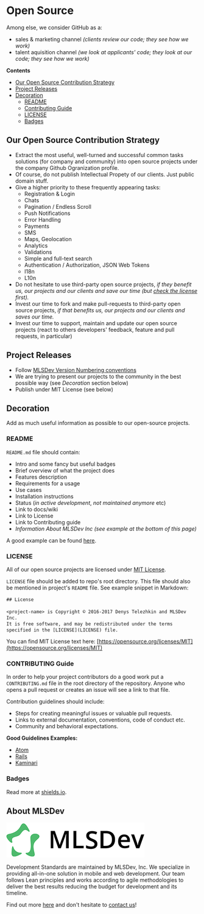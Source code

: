 # Open Source

Among else, we consider GitHub as a:
 * sales & marketing channel _(clients review our code; they see how we work)_
 * talent aquisition channel _(we look at applicants' code; they look at our code; they see how we work)_

**Contents**
* [Our Open Source Contribution Strategy](#our-open-source-contribution-strategy)
* [Project Releases](#project-releases)
* [Decoration](#decoration)
  * [README](#readme)
  * [Contributing Guide](#contributing-guide)
  * [LICENSE](#license)
  * [Badges](#badges)

## Our Open Source Contribution Strategy

* Extract the most useful, well-turned and successful common tasks solutions (for company and community) into open source projects under the company Github Ogranization profile.
* Of course, do not publish Intellectual Propety of our clients. Just public domain stuff.
* Give a higher priority to these frequently appearing tasks:
  * Registration & Login
  * Chats
  * Pagination / Endless Scroll
  * Push Notifications
  * Error Handling
  * Payments
  * SMS
  * Maps, Geolocation
  * Analytics
  * Validations
  * Simple and full-text search
  * Authentication / Authorization, JSON Web Tokens
  * I18n
  * L10n
* Do not hesitate to use third-party open source projects, _if they benefit us, our projects and our clients and save our time (but [check the license][licenses] first)._
* Invest our time to fork and make pull-requests to third-party open source projects, _if that benefits us, our projects and our clients and saves our time._
* Invest our time to support, maintain and update our open source projects (react to others developers' feedback, feature and pull requests, in particular)

## Project Releases

* Follow [MLSDev Version Numbering conventions][versioning]
* We are trying to present our projects to the community in the best possible way (see _Decoration_ section below)
* Publish under MIT License (see below)

## Decoration

Add as much useful information as possible to our open-source projects.

### README

`README.md` file should contain:

* Intro and some fancy but useful badges
* Brief overview of what the project does
* Features description
* Requirements for a usage
* Use cases
* Installation instructions
* Status (_in active development_, _not maintained anymore_ etc)
* Link to docs/wiki
* Link to License
* Link to Contributing guide
* _Information About MLSDev Inc (see example at the bottom of this page)_

A good example can be found [here](https://github.com/MLSDev/TRON).

### LICENSE

All of our open source projects are licensed under [MIT License](https://choosealicense.com/licenses/mit).

`LICENSE` file should be added to repo's root directory.
This file should also be mentioned in project's `README` file. See example snippet in Markdown:

```
## License

<project-name> is Copyright © 2016-2017 Denys Telezhkin and MLSDev Inc.
It is free software, and may be redistributed under the terms specified in the [LICENSE](LICENSE) file.
```

You can find MIT License text here: [https://opensource.org/licenses/MIT](https://opensource.org/licenses/MIT)


### CONTRIBUTING Guide

In order to help your project contributors do a good work put a `CONTRIBUTING.md` file in the root directory of the repository.
Anyone who opens a pull request or creates an issue will see a link to that file.

Contribution guidelines should include:

* Steps for creating meaningful issues or valuable pull requests.
* Links to external documentation, conventions, code of conduct etc.
* Community and behavioral expectations.

**Good Guidelines Examples:**

* [Atom](https://github.com/atom/atom/blob/master/CONTRIBUTING.md)
* [Rails](https://github.com/rails/rails/blob/master/CONTRIBUTING.md)
* [Kaminari](https://github.com/kaminari/kaminari/blob/master/CONTRIBUTING.md)


### Badges

Read more at [shields.io](http://shields.io).

## About MLSDev

[<img src="/mlsdev-logo.png" alt="MLSDev.com">][mlsdev]

Development Standards are maintained by MLSDev, Inc. We specialize in providing all-in-one solution in mobile and web development. Our team follows Lean principles and works according to agile methodologies to deliver the best results reducing the budget for development and its timeline. 

Find out more [here][mlsdev] and don't hesitate to [contact us][contact]!

[mlsdev]: http://mlsdev.com
[contact]: http://mlsdev.com/contact_us


[licenses]: https://github.com/MLSDev/development-standards/blob/master/common/common.md#licenses
[versioning]: https://github.com/MLSDev/development-standards/blob/master/common/versioning.md
[about-mlsdev]: https://github.com/MLSDev/development-standards/blob/master/README.md#about-mlsdev
